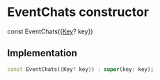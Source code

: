 


# EventChats constructor






const
EventChats({[Key](https://api.flutter.dev/flutter/foundation/Key-class.html)? key})





## Implementation

```dart
const EventChats({Key? key}) : super(key: key);
```







